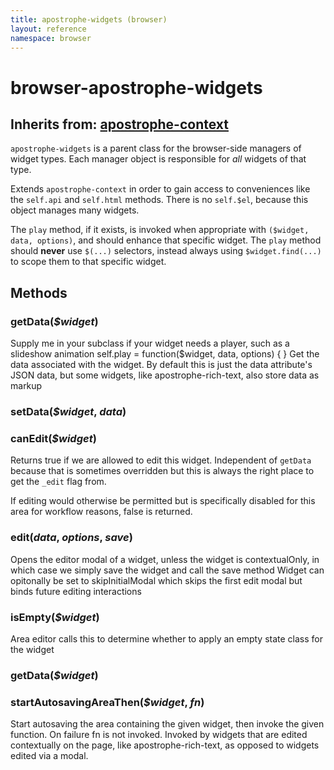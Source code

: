 ```yaml
---
title: apostrophe-widgets (browser)
layout: reference
namespace: browser
---
```


# browser-apostrophe-widgets

## Inherits from: [apostrophe-context](https://github.com/apostrophecms/apostrophe-documentation/tree/e71017392b54a258d8d72811456c862139150a96/modules/apostrophe-utils/browser-apostrophe-context.html)

`apostrophe-widgets` is a parent class for the browser-side managers of widget types. Each manager object is responsible for _all_ widgets of that type.

Extends `apostrophe-context` in order to gain access to conveniences like the `self.api` and `self.html` methods. There is no `self.$el`, because this object manages many widgets.

The `play` method, if it exists, is invoked when appropriate with `($widget, data, options)`, and should enhance that specific widget. The `play` method should **never** use `$(...)` selectors, instead always using `$widget.find(...)` to scope them to that specific widget.

## Methods

### getData\(_$widget_\)

Supply me in your subclass if your widget needs a player, such as a slideshow animation self.play = function\($widget, data, options\) { } Get the data associated with the widget. By default this is just the data attribute's JSON data, but some widgets, like apostrophe-rich-text, also store data as markup

### setData\(_$widget_, _data_\)

### canEdit\(_$widget_\)

Returns true if we are allowed to edit this widget. Independent of `getData` because that is sometimes overridden but this is always the right place to get the `_edit` flag from.

If editing would otherwise be permitted but is specifically disabled for this area for workflow reasons, false is returned.

### edit\(_data_, _options_, _save_\)

Opens the editor modal of a widget, unless the widget is contextualOnly, in which case we simply save the widget and call the save method Widget can opitonally be set to skipInitialModal which skips the first edit modal but binds future editing interactions

### isEmpty\(_$widget_\)

Area editor calls this to determine whether to apply an empty state class for the widget

### getData\(_$widget_\)

### startAutosavingAreaThen\(_$widget_, _fn_\)

Start autosaving the area containing the given widget, then invoke the given function. On failure fn is not invoked. Invoked by widgets that are edited contextually on the page, like apostrophe-rich-text, as opposed to widgets edited via a modal.


